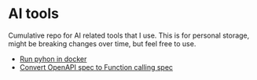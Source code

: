 # AI tools
Cumulative repo for AI related tools that I use. This is for personal storage, might be breaking changes over time, but feel free to use.

- [Run pyhon in docker](docker/python/README.md)
- [Convert OpenAPI spec to Function calling spec](openapi_to_functions/README.md)
